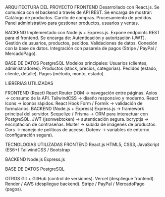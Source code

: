 ARQUITECTURA DEL PROYECTO
FRONTEND 
  Desarrollado con React.js.
  Se comunica con el backend a través de API REST.
  Se encarga de mostrar:
     Catálogo de productos.
     Carrito de compras.
     Procesamiento de pedidos.
     Panel administrativo para gestionar productos, usuarios y ventas.

BACKEND 
  Implementado con Node.js + Express.js.
  Expone endpoints REST para el frontend.
    Se encarga de:
      Autenticación y autorización (JWT).
      Gestión de usuarios, productos, pedidos.
      Validaciones de datos.
      Conexión con la base de datos.
      Integración con pasarela de pagos (Stripe / PayPal / MercadoPago).

BASE DE DATOS 
  PostgreSQL 
  Modelos principales:
    Usuarios (clientes, administradores).
    Productos (stock, precios, categorías).
    Pedidos (estado, cliente, detalle).
    Pagos (método, monto, estado).

LIBRERIAS UTILIZADAS

 FRONTEND (React)
    React Router DOM → navegación entre páginas.
    Axios → consumo de la API.
    TailwindCSS → diseño responsivo y moderno.
    React Icons → íconos rápidos.
    React Hook Form / Formik → validación de formularios.
 BACKEND (Node.js + Express)
    Express.js → framework principal del servidor.
    Sequelize / Prisma → ORM para interactuar con PostgreSQL.
    JWT (jsonwebtoken) → autenticación segura.
    bcryptjs → encriptación de contraseñas.
    Multer → subida de imágenes de productos.
    Cors → manejo de políticas de acceso.
    Dotenv → variables de entorno (configuración segura).

TECNOLOGIAS UTILIZADAS
 FRONTEND
   React.js
   HTML5, CSS3, JavaScript (ES6+)
   TailwindCSS / Bootstrap

 BACKEND
   Node.js
   Express.js

 BASE DE DATOS
   PostgreSQL 
 
 OTROS
   Git + GitHub (control de versiones).
   Vercel (despliegue frontend).
   Render / AWS (despliegue backend).
   Stripe / PayPal / MercadoPago (pagos).
